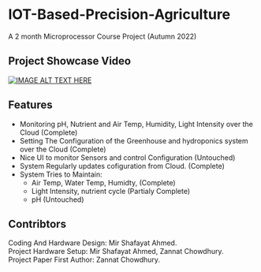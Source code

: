 # IOT-Based-Precision-Agriculture
A 2 month Microprocessor Course Project (Autumn 2022)

## Project Showcase Video
[![IMAGE ALT TEXT HERE](https://img.youtube.com/vi/Lt4quiaEBFU/0.jpg)](https://youtu.be/Lt4quiaEBFU)

## Features
- Monitoring pH, Nutrient and Air Temp, Humidity, Light Intensity over the Cloud (Complete)
- Setting The Configuration of the Greenhouse and hydroponics system over the Cloud (Complete)
- Nice UI to monitor Sensors and control Configuration (Untouched)
- System Regularly updates cofiguration from Cloud. (Complete)
- System Tries to Maintain:
    - Air Temp, Water Temp, Humidty, (Complete)
    - Light Intensity, nutrient cycle (Partialy Complete)
    - pH (Untouched)


## Contribtors
Coding And Hardware Design:  Mir Shafayat Ahmed.\
Project Hardware Setup: Mir Shafayat Ahmed, Zannat Chowdhury.\
Project Paper First Author: Zannat Chowdhury.
